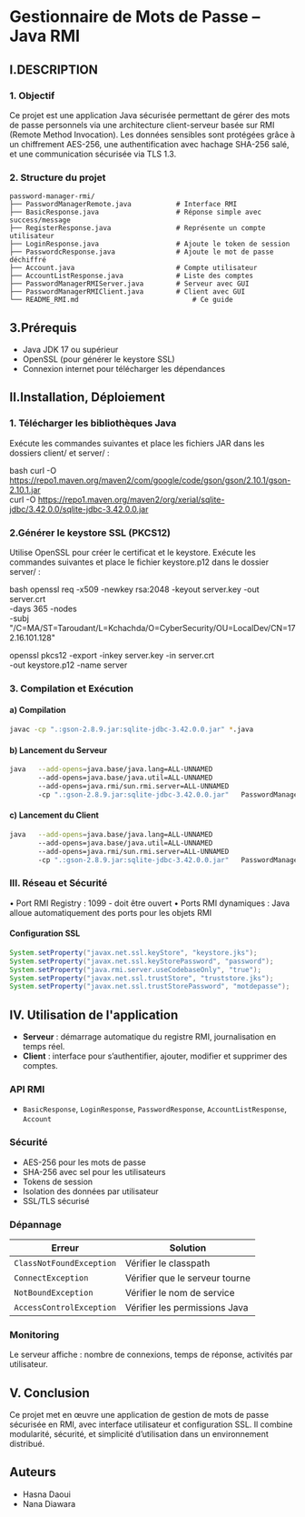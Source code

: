 
# Gestionnaire de Mots de Passe – Java RMI

## I.DESCRIPTION

### 1. Objectif

Ce projet est une application Java sécurisée permettant de gérer des mots de passe personnels via une architecture client-serveur basée sur RMI (Remote Method Invocation). 
Les données sensibles sont protégées grâce à un chiffrement AES-256, une authentification avec hachage SHA-256 salé,
 et une communication sécurisée via TLS 1.3.

### 2. Structure du projet

```
password-manager-rmi/
├── PasswordManagerRemote.java           # Interface RMI
├── BasicResponse.java                   # Réponse simple avec success/message
├── RegisterResponse.java                # Représente un compte utilisateur
├── LoginResponse.java                   # Ajoute le token de session
├── PasswordcResponse.java               # Ajoute le mot de passe déchiffré
├── Account.java                         # Compte utilisateur
├── AccountListResponse.java             # Liste des comptes
├── PasswordManagerRMIServer.java        # Serveur avec GUI
├── PasswordManagerRMIClient.java        # Client avec GUI
└── README_RMI.md                            # Ce guide
```
## 3.Prérequis

- Java JDK 17 ou supérieur   
- OpenSSL (pour générer le keystore SSL)  
- Connexion internet pour télécharger les dépendances

## II.Installation, Déploiement 

### 1. Télécharger les bibliothèques Java

Exécute les commandes suivantes et place les fichiers JAR dans les dossiers client/ et server/ :

bash
curl -O https://repo1.maven.org/maven2/com/google/code/gson/gson/2.10.1/gson-2.10.1.jar  
curl -O https://repo1.maven.org/maven2/org/xerial/sqlite-jdbc/3.42.0.0/sqlite-jdbc-3.42.0.0.jar


###  2.Générer le keystore SSL (PKCS12)

Utilise OpenSSL pour créer le certificat et le keystore. Exécute les commandes suivantes et place le fichier keystore.p12 dans le dossier server/ :

bash
openssl req -x509 -newkey rsa:2048 -keyout server.key -out server.crt \
  -days 365 -nodes \
  -subj "/C=MA/ST=Taroudant/L=Kchachda/O=CyberSecurity/OU=LocalDev/CN=172.16.101.128"

openssl pkcs12 -export -inkey server.key -in server.crt \
  -out keystore.p12 -name server

### 3. Compilation et Exécution

#### a) Compilation

```bash
javac -cp ".:gson-2.8.9.jar:sqlite-jdbc-3.42.0.0.jar" *.java
```

#### b) Lancement du Serveur

```bash
java   --add-opens=java.base/java.lang=ALL-UNNAMED 
       --add-opens=java.base/java.util=ALL-UNNAMED 
	   --add-opens=java.rmi/sun.rmi.server=ALL-UNNAMED  
	   -cp ".:gson-2.8.9.jar:sqlite-jdbc-3.42.0.0.jar"   PasswordManagerRMIServer
```

#### c) Lancement du Client

```bash
java   --add-opens=java.base/java.lang=ALL-UNNAMED
       --add-opens=java.base/java.util=ALL-UNNAMED  
	   --add-opens=java.rmi/sun.rmi.server=ALL-UNNAMED  
	   -cp ".:gson-2.8.9.jar:sqlite-jdbc-3.42.0.0.jar"   PasswordManagerClient
```

### III. Réseau et Sécurité

•	Port RMI Registry : 1099 - doit être ouvert
•	Ports RMI dynamiques : Java alloue automatiquement des ports pour les objets RMI


#### Configuration SSL

```java
System.setProperty("javax.net.ssl.keyStore", "keystore.jks");
System.setProperty("javax.net.ssl.keyStorePassword", "password");
System.setProperty("java.rmi.server.useCodebaseOnly", "true");
System.setProperty("javax.net.ssl.trustStore", "truststore.jks");
System.setProperty("javax.net.ssl.trustStorePassword", "motdepasse");
```

## IV. Utilisation de l'application

- **Serveur** : démarrage automatique du registre RMI, journalisation en temps réel.
- **Client** : interface pour s’authentifier, ajouter, modifier et supprimer des comptes.

### API RMI

- `BasicResponse`, `LoginResponse`, `PasswordResponse`, `AccountListResponse`, `Account`

### Sécurité

- AES-256 pour les mots de passe
- SHA-256 avec sel pour les utilisateurs
- Tokens de session
- Isolation des données par utilisateur
- SSL/TLS sécurisé

### Dépannage

| Erreur | Solution |
|--------|----------|
| `ClassNotFoundException` | Vérifier le classpath |
| `ConnectException` | Vérifier que le serveur tourne |
| `NotBoundException` | Vérifier le nom de service |
| `AccessControlException` | Vérifier les permissions Java |

### Monitoring

Le serveur affiche : nombre de connexions, temps de réponse, activités par utilisateur.

## V. Conclusion

Ce projet met en œuvre une application de gestion de mots de passe sécurisée en RMI, avec interface utilisateur et configuration SSL. 
Il combine modularité, sécurité, et simplicité d’utilisation dans un environnement distribué.

## Auteurs

* Hasna Daoui
* Nana Diawara
